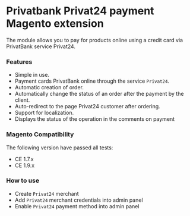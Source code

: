 # Privatbank Privat24 payment Magento extension
The module allows you to pay for products online using a credit card via PrivatBank service Privat24.

### Features
* Simple in use.
* Payment cards PrivatBank online through the service `Privat24`.
* Automatic creation of order.
* Automatically change the status of an order after the payment by the client.
* Auto-redirect to the page Privat24 customer after ordering.
* Support for localization.
* Displays the status of the operation in the comments on payment

### Magento Compatibility
The following version have passed all tests:
* CE 1.7.x
* CE 1.9.x

### How to use
* Create `Privat24` merchant
* Add `Privat24` merchant credentials into admin panel
* Enable `Privat24` payment method into admin panel
